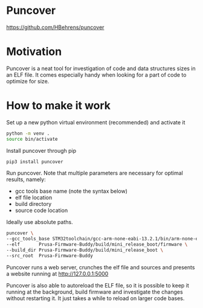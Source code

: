 # Puncover

https://github.com/HBehrens/puncover

# Motivation
Puncover is a neat tool for investigation of code and data structures sizes in an ELF file.
It comes especially handy when looking for a part of code to optimize for size.

# How to make it work

Set up a new python virtual environment (recommended) and activate it
```bash
python -m venv .
source bin/activate
```

Install puncover through pip
```bash
pip3 install puncover
```

Run puncover. Note that multiple parameters are necessary for optimal results, namely:
- gcc tools base name (note the syntax below)
- elf file location
- build directory
- source code location

Ideally use absolute paths.

```bash
puncover \
--gcc_tools_base STM32toolchain/gcc-arm-none-eabi-13.2.1/bin/arm-none-eabi- \
--elf       Prusa-Firmware-Buddy/build/mini_release_boot/firmware \
--build_dir Prusa-Firmware-Buddy/build/mini_release_boot \
--src_root  Prusa-Firmware-Buddy
```

Puncover runs a web server, crunches the elf file and sources and presents a website
running at http://127.0.0.1:5000

Puncover is also able to autoreload the ELF file, so it is possible to keep it running at the background,
build firmware and investigate the changes without restarting it.
It just takes a while to reload on larger code bases.
